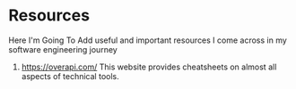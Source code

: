 # Resources

Here I'm Going To Add useful and important resources I come across in my software engineering journey

1. https://overapi.com/
This website provides cheatsheets on almost all aspects of technical tools.
